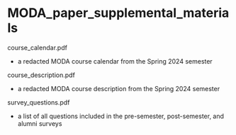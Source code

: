 # MODA_paper_supplemental_materials

course_calendar.pdf
- a redacted MODA course calendar from the Spring 2024 semester

course_description.pdf
- a redacted MODA course description from the Spring 2024 semester

survey_questions.pdf
- a list of all questions included in the pre-semester, post-semester, and alumni surveys

